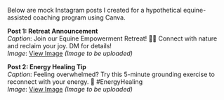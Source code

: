 Below are mock Instagram posts I created for a hypothetical equine-assisted coaching program using Canva.

**Post 1: Retreat Announcement**  
*Caption*: Join our Equine Empowerment Retreat! 🐴✨ Connect with nature and reclaim your joy. DM for details!  
*Image*: [View Image](assets/sample-ig-post1.png) *(Image to be uploaded)*

**Post 2: Energy Healing Tip**  
*Caption*: Feeling overwhelmed? Try this 5-minute grounding exercise to reconnect with your energy. 🌿 #EnergyHealing  
*Image*: [View Image](assets/sample-ig-post2.png) *(Image to be uploaded)*
